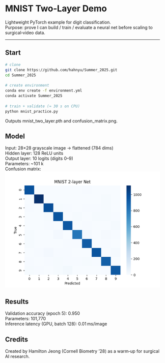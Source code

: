 # MNIST Two‑Layer Demo

Lightweight PyTorch example for digit classification.  
Purpose: prove I can build / train / evaluate a neural net before scaling to surgical‑video data.

---

## Start

```bash
# clone
git clone https://github.com/hahnyu/Summer_2025.git
cd Summer_2025

# create environment
conda env create -f environment.yml
conda activate Summer_2025

# train + validate (≈ 30 s on CPU)
python mnist_practice.py
```
Outputs mnist_two_layer.pth and confusion_matrix.png.  

## Model
Input: 28×28 grayscale image → flattened (784 dims)  
Hidden layer: 128 ReLU units  
Output layer: 10 logits (digits 0–9)  
Parameters: ~101 k  
Confusion matrix:  
![Confusion Matrix](confusion_matrix.png)

## Results
Validation accuracy (epoch 5): 0.950  
Parameters: 101,770  
Inference latency (GPU, batch 128): 0.01 ms/image  

## Credits
Created by Hamilton Jeong (Cornell Biometry ’28) as a warm‑up for surgical AI research.
